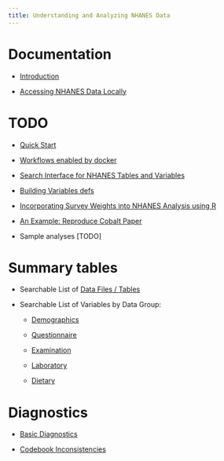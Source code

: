 ```yaml
---
title: Understanding and Analyzing NHANES Data
---
```


# Documentation

- [Introduction](vignettes/nhanes-introduction.html)

- [Accessing NHANES Data Locally](vignettes/nhanes-local.html)

# TODO

- [Quick Start](vignettes/quick_start.html)

- [Workflows enabled by docker](vignettes/docker-examples.html)

- [Search Interface for NHANES Tables and Variables](vignettes/search-tables.html)

- [Building Variables defs](vignettes/VariableClassification.html)

- [Incorporating Survey Weights into NHANES Analysis using R](vignettes/survey_weights_tutorial.html)

- [An Example: Reproduce Cobalt Paper](vignettes/cobalt_paper.html)

- Sample analyses [TODO]

# Summary tables

- Searchable List of [Data Files / Tables](tables/table-summary.html)

- Searchable List of Variables by Data Group:

	- [Demographics](tables/variable-summary-demographics.html)

	- [Questionnaire](tables/variable-summary-questionnaire.html)

	- [Examination](tables/variable-summary-examination.html)

	- [Laboratory](tables/variable-summary-laboratory.html)

	- [Dietary](tables/variable-summary-dietary.html)

# Diagnostics

- [Basic Diagnostics](vignettes/diagnostics-basics.html)

- [Codebook Inconsistencies](vignettes/diagnostics-codebook.html)


